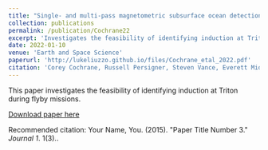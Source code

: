 ```yaml
---
title: "Single- and multi-pass magnetometric subsurface ocean detection and characterization in icy worlds using principal component analysis: Application to Triton"
collection: publications
permalink: /publication/Cochrane22
excerpt: 'Investigates the feasibility of identifying induction at Triton.'
date: 2022-01-10
venue: 'Earth and Space Science'
paperurl: 'http://lukeliuzzo.github.io/files/Cochrane_etal_2022.pdf'
citation: 'Corey Cochrane, Russell Persigner, Steven Vance, Everett Midkiff, Julie Castillo-Rogez, Adrienn Luspay-Kuty, Carol Paty, Lucas Liuzzo, Karl Mitchell, and Louise Prockter (2022). &quot;Single- and multi-pass magnetometric subsurface ocean detection and characterization in icy worlds using principal component analysis: Application to Triton.&quot; <i>Earth and Space Science, in press</i>'.
---
```

This paper investigates the feasibility of identifying induction at Triton during flyby missions.

[Download paper here](http://lukeliuzzo.github.io/files/Cochrane_etal_2022.pdf)

Recommended citation: Your Name, You. (2015). "Paper Title Number 3." <i>Journal 1</i>. 1(3)..
